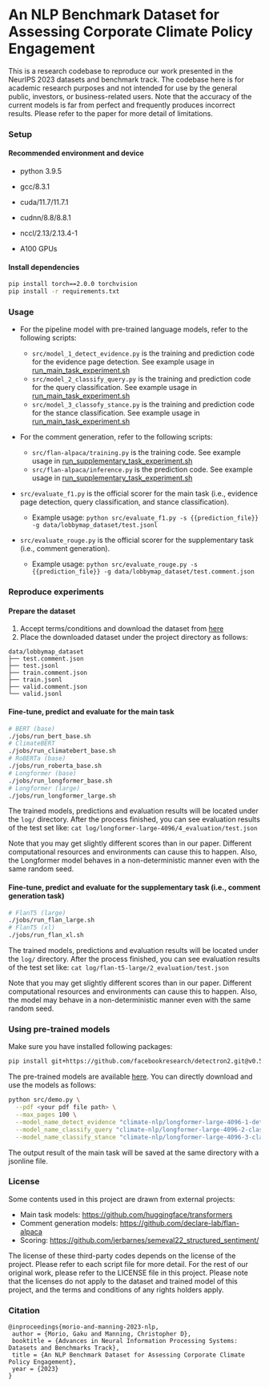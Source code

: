 # An NLP Benchmark Dataset for Assessing Corporate Climate Policy Engagement

This is a research codebase to reproduce our work presented in the NeurIPS 2023 datasets and benchmark track.
The codebase here is for academic research purposes and not intended for use by the general public, investors, or business-related users.
Note that the accuracy of the current models is far from perfect and frequently produces incorrect results. Please refer to the paper for more detail of limitations.


### Setup

#### Recommended environment and device

- python 3.9.5
- gcc/8.3.1
- cuda/11.7/11.7.1 
- cudnn/8.8/8.8.1 
- nccl/2.13/2.13.4-1

- A100 GPUs

#### Install dependencies
```bash
pip install torch==2.0.0 torchvision
pip install -r requirements.txt
```

### Usage

- For the pipeline model with pre-trained language models, refer to the following scripts:
  - ```src/model_1_detect_evidence.py``` is the training and prediction code for the evidence page detection. See example usage in [run_main_task_experiment.sh](scripts%2Frun_main_task_experiment.sh)
  - ```src/model_2_classify_query.py``` is the training and prediction code for the query classification. See example usage in [run_main_task_experiment.sh](scripts%2Frun_main_task_experiment.sh)
  - ```src/model_3_classofy_stance.py``` is the training and prediction code for the stance classification. See example usage in [run_main_task_experiment.sh](scripts%2Frun_main_task_experiment.sh)

- For the comment generation, refer to the following scripts:
  - ```src/flan-alpaca/training.py``` is the training code. See example usage in [run_supplementary_task_experiment.sh](scripts%2Frun_supplementary_task_experiment.sh)
  - ```src/flan-alpaca/inference.py``` is the prediction code. See example usage in [run_supplementary_task_experiment.sh](scripts%2Frun_supplementary_task_experiment.sh)

- ```src/evaluate_f1.py``` is the official scorer for the main task (i.e., evidence page detection, query classification, and stance classification). 
  - Example usage: ```python src/evaluate_f1.py -s {{prediction_file}} -g data/lobbymap_dataset/test.jsonl```

- ```src/evaluate_rouge.py``` is the official scorer for the supplementary task (i.e., comment generation). 
  - Example usage: ```python src/evaluate_rouge.py -s {{prediction_file}} -g data/lobbymap_dataset/test.comment.json```


### Reproduce experiments


#### Prepare the dataset

1. Accept terms/conditions and download the dataset from [here](https://climate-nlp.github.io/)
2. Place the downloaded dataset under the project directory as follows:

```text
data/lobbymap_dataset
├── test.comment.json
├── test.jsonl
├── train.comment.json
├── train.jsonl
├── valid.comment.json
└── valid.jsonl
```


#### Fine-tune, predict and evaluate for the main task

```bash
# BERT (base)
./jobs/run_bert_base.sh
# ClimateBERT
./jobs/run_climatebert_base.sh
# RoBERTa (base)
./jobs/run_roberta_base.sh
# Longformer (base)
./jobs/run_longformer_base.sh
# Longformer (large)
./jobs/run_longformer_large.sh
```

The trained models, predictions and evaluation results will be located under the ```log/``` directory.
After the process finished, you can see evaluation results of the test set like:
```cat log/longformer-large-4096/4_evaluation/test.json```

Note that you may get slightly different scores than in our paper. Different computational resources and environments can cause this to happen.
Also, the Longformer model behaves in a non-deterministic manner even with the same random seed.


#### Fine-tune, predict and evaluate for the supplementary task (i.e., comment generation task)

```bash
# FlanT5 (large)
./jobs/run_flan_large.sh
# FlanT5 (xl)
./jobs/run_flan_xl.sh
```

The trained models, predictions and evaluation results will be located under the ```log/``` directory.
After the process finished, you can see evaluation results of the test set like:
```cat log/flan-t5-large/2_evaluation/test.json```

Note that you may get slightly different scores than in our paper. Different computational resources and environments can cause this to happen.
Also, the model may behave in a non-deterministic manner even with the same random seed.


### Using pre-trained models

Make sure you have installed following packages:

```bash
pip install git+https://github.com/facebookresearch/detectron2.git@v0.5 datasets==2.10.0 nltk==3.8.1 python-doctr==0.6.0 pymupdf==1.21.1 pytesseract==0.3.10 Pillow==9.4.0 imutils==0.5.4 rapidfuzz==2.13.7
```

The pre-trained models are available [here](https://huggingface.co/climate-nlp).
You can directly download and use the models as follows:

```bash
python src/demo.py \
  --pdf <your pdf file path> \
  --max_pages 100 \
  --model_name_detect_evidence "climate-nlp/longformer-large-4096-1-detect-evidence" \
  --model_name_classify_query "climate-nlp/longformer-large-4096-2-classify-query" \
  --model_name_classify_stance "climate-nlp/longformer-large-4096-3-classify-stance"
```

The output result of the main task will be saved at the same directory with a jsonline file.



### License

Some contents used in this project are drawn from external projects:
- Main task models: https://github.com/huggingface/transformers
- Comment generation models: https://github.com/declare-lab/flan-alpaca
- Scoring: https://github.com/jerbarnes/semeval22_structured_sentiment/

The license of these third-party codes depends on the license of the project. Please refer to each script file for more detail.
For the rest of our original work, please refer to the LICENSE file in this project. 
Please note that the licenses do not apply to the dataset and trained model of this project, and the terms and conditions of any rights holders apply. 


### Citation

```text
@inproceedings{morio-and-manning-2023-nlp,
 author = {Morio, Gaku and Manning, Christopher D},
 booktitle = {Advances in Neural Information Processing Systems: Datasets and Benchmarks Track},
 title = {An NLP Benchmark Dataset for Assessing Corporate Climate Policy Engagement},
 year = {2023}
}
```
